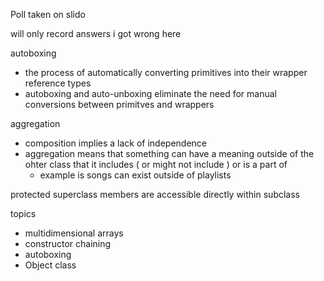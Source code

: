 Poll taken on slido

will only record answers i got wrong here

autoboxing
- the process of automatically converting primitives into their wrapper reference types
- autoboxing and auto-unboxing eliminate the need for manual conversions between primitves and wrappers

aggregation
- composition implies a lack of independence
- aggregation means that something can have a meaning outside of the ohter class that it includes ( or might not include ) or is a part of
	- example is songs can exist outside of playlists

protected superclass members are accessible directly within subclass


topics
- multidimensional arrays
- constructor chaining
- autoboxing
- Object class